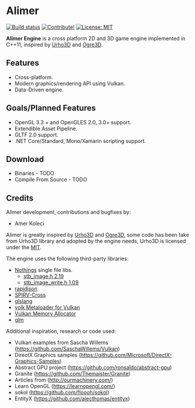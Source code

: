 # Alimer

[![Build status](https://ci.appveyor.com/api/projects/status/upgnh01lh387v8e2?svg=true)](https://ci.appveyor.com/project/amerkoleci/alimer)
[![Contribute!](https://img.shields.io/badge/contributions-welcome-brightgreen.svg?style=flat)](https://github.com/amerkoleci/alimer/issues)
[![License: MIT](https://img.shields.io/badge/License-MIT-yellow.svg)](https://github.com/amerkoleci/alimer/blob/master/LICENSE)

**Alimer Engine** is a cross platform 2D and 3D game engine implemented in C++11, inspired by [Urho3D](https://github.com/urho3d/Urho3D) and [Ogre3D](http://www.ogre3d.org).

## Features

- Cross-platform.
- Modern graphics/rendering API using Vulkan.
- Data-Driven engine.

## Goals/Planned Features

- OpenGL 3.3 + and OpenGLES 2.0, 3.0+ support.
- Extendible Asset Pipeline.
- GLTF 2.0 support.
- .NET Core/Standard, Mono/Xamarin scripting support.

## Download

- Binaries - TODO
- Compile From Source - TODO

## Credits

Alimer development, contributions and bugfixes by:

- Amer Koleci

Alimer is greatly inspired by [Urho3D](https://github.com/urho3d/Urho3D) and [Ogre3D](http://www.ogre3d.org), some code has been take from Urho3D library and adopted
by the engine needs, Urho3D is licensed under the [MIT](https://github.com/urho3d/Urho3D/blob/master/LICENSE).

The engine uses the following third-party libraries:

- [Nothings](https://github.com/nothings/stb) single file libs.
  - [stb_image.h 2.19](https://github.com/nothings/stb/blob/master/stb_image.h)
  - [stb_image_write.h 1.09](https://github.com/nothings/stb/blob/master/stb_image_write.h)
- [rapidjson](https://github.com/Tencent/rapidjson)
- [SPIRV-Cross](https://github.com/KhronosGroup/SPIRV-Cross)
- [glslang](https://github.com/KhronosGroup/glslang)
- [volk Metaloader for Vulkan](https://github.com/zeux/volk)
- [Vulkan Memory Allocator](https://github.com/GPUOpen-LibrariesAndSDKs/VulkanMemoryAllocator)
- [glm](https://github.com/g-truc/glm)

Additional inspiration, research or code used:

- Vulkan examples from Sascha Willems (https://github.com/SaschaWillems/Vulkan)
- DirectX Graphics samples (https://github.com/Microsoft/DirectX-Graphics-Samples)
- Abstract GPU project (https://github.com/ronsaldo/abstract-gpu)
- Granite (https://github.com/Themaister/Granite)
- Articles from (http://ourmachinery.com/)
- Learn OpenGL (https://learnopengl.com/)
- sokol (https://github.com/floooh/sokol)
- EntityX (https://github.com/alecthomas/entityx)
